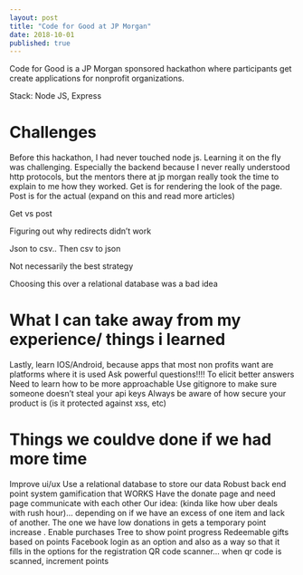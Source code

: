 ```yaml
---
layout: post
title: "Code for Good at JP Morgan"
date: 2018-10-01
published: true
---
```


Code for Good is a JP Morgan sponsored hackathon where participants get create applications for nonprofit organizations. 

Stack: Node JS, Express

# Challenges

Before this hackathon, I had never touched node js. Learning it on the fly was challenging. Especially the backend because I never really understood http protocols, but the mentors there at jp morgan really took the time to explain to me how they worked. Get is for rendering the look of the page. Post is for the actual (expand on this and read more articles)

Get vs post

Figuring out why redirects didn’t work 

Json to csv.. Then csv to json

Not necessarily the best strategy 

Choosing this over a relational database was a bad idea



# What I can take away from my experience/ things i learned

Lastly, learn IOS/Android, because apps that most non profits want are platforms where it is used
Ask powerful questions!!!! To elicit better answers
Need to learn how to be more approachable
Use gitignore to make sure someone doesn’t steal your api keys
Always be aware of how secure your product is (is it protected against xss, etc) 

# Things we couldve done if we had more time

Improve ui/ux
Use a relational database to store our data 
Robust back end point system gamification that WORKS
Have the donate page and need page communicate with each other
Our idea: (kinda like how uber deals with rush hour)... depending on if we have an excess of one item and lack of another. The one we have low donations in gets a temporary point increase .
Enable purchases
Tree to show point progress
Redeemable gifts based on points
Facebook login as an option and also as a way so that it fills in the options for the registration
QR code scanner… when qr code is scanned, increment points


